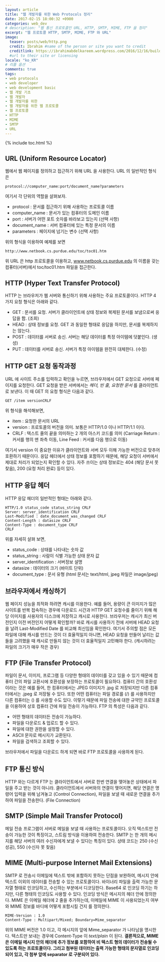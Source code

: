 ```yaml
---
layout: article
title: "웹 개발자를 위한 Web Protocols 정리"
date: 2017-02-15 18:00:32 +0900
categories: web_dev
# description: "웹 통신 프로토콜인 URL, HTTP, SMTP, MIME, FTP 을 정리"
excerpt: "웹 프로토콜 HTTP, SMTP, MIME, FTP 와 URL"
image:
  teaser: posts/web/http.png
  credit: Ibrahim #name of the person or site you want to credit
  creditlink: https://ibrahimabdelkareem.wordpress.com/2016/12/16/building-n-tier-restful-api-using-asp-net-web-api-2-part-2-more-about-http-protocol/
  #url to their site or licensing
locale: "ko_KR"
# 리플 옵션
comments: true
tags:
- web protocols
- web developer
- web development basic
- 웹 개발 기초
- 웹 개발자
- 웹 개발자를 위한
- 웹 개발자를 위한 웹 프로토콜
- 웹 프로토콜
- HTTP
- MIME
- SMTP
- URL
---
```

{% include toc.html %}

## URL (Uniform Resource Locator)
웹에서 웹 페이지를 정의하고 접근하기 위해 URL 을 사용한다.
URL 의 일반적인 형식은

  ``` text
  protocol://computer_name:port/document_name?parameters
  ```

여기서 각 단위의 역할을 살펴보자.

- protocol : 문서를 접근하기 위해 사용하는 프로토콜 이름
- computer_name : 문서가 있는 컴퓨터의 도메인 이름
- port : 서버가 어떤 포트 숫자를 바라보고 있는지 (선택 사항)
- document_name : 서버 컴퓨터에 있는 특정 문서의 이름
- parameters : 페이지에 넘기는 변수 (선택 사항)


위의 형식을 이용하여 예제를 보면

``` text
http://www.netbook.cs.purdue.edu/toc/toc01.htm
```

위 URL 은 http 프로토콜을 이용하고, www.netbook.cs.purdue.edu 의 이름을 갖는 컴퓨터(서버)에서 toc/toc01.htm 파일을 접근한다.

## HTTP (Hyper Text Transfer Protocol)
HTTP 는 브라우저가 웹 서버와 통신하기 위해 사용하는 주요 프로토콜이다.
HTTP 4가지 요청 형식은 아래와 같다.

- GET : 문서를 요청. 서버가 클라이언트에 상태 정보와 복제된 문서를 보냄으로써 응답을 함. (조회)
- HEAD : 상태 정보를 요청. GET 과 동일한 형태로 응답을 하지만, 문서를 복제하지는 않는다.
- POST : 데이터를 서버로 송신. 서버는 해당 데이터를 특정 아이템에 덧붙인다. (생성)
- PUT : 데이터를 서버로 송신. 서버가 특정 아이템을 완전히 대체한다. (수정)

## HTTP GET 요청 동작과정
URL 에 사이트 주소를 입력하고 확인을 누르면, 브라우저에서 GET 요청으로 서버에 페이지를 요청한다.
GET 요청을 받은 서버에서는 *헤더, 빈 줄, 요청한 문서* 를 클라이언트로 보낸다.
이 때 GET 의 요청 형식은 다음과 같다.

``` text
GET /item versionCRLF
```

위 형식을 해석해보면,

- item : 요청한 문서의 URL
- version : 프로토콜의 버전을 의미. 보통은 HTTP/1.0 이나 HTTP/1.1 이다.
- CRLF : 텍스트 줄의 끝을 의미하는 2 개의 아스키 코드를 의미 (Carriage Return : 커서를 행의 맨 좌측 이동, Line Feed : 커서를 다음 행으로 이동)

여기서 version 이 중요한 이유가 클라이언트와 서버 모두 이해 가능한 버전으로 맞추어 호환하기 때문이다.
응답 헤더에서 상태 정보를 포함하기 때문에, 해당 요청이 서버에서 제대로 처리가 되었는지 확인할 수 있다.
자주 쓰이는 상태 정보로는 404 (해당 문서 못 찾음), 200 (요청 처리 완료) 등이 있다.

## HTTP 응답 헤더
HTTP 응답 헤더의 일반적인 형태는 아래와 같다.

``` text
HTTP/1.0 status_code status_string CRLF
Server: server_identification CRLF
Last-Modified : date_document_was_changed CRLF
Content-Length : datasize CRLF
Content-Type : document_type CRLF
CRLF
```

위를 자세히 살펴 보면,

- status_code : 상태를 나타내는 숫자 값
- status_string : 사람이 식별 가능한 상태 문자 값
- server_identification : 서버정보 설명
- datasize : 데이터의 크기 (바이트 단위)
- document_type : 문서 유형 (html 문서는 text/html, jpeg 파일은 image/jpeg)


## 브라우저에서 캐싱하기
웹 페이지 성능을 최적화 하려면 캐시를 이용한다.
예를 들어, 용량이 큰 이미지가 많은 사이트를 반복 접속하는 경우에 다운로드 시간과 HTTP GET 요청수를 줄이기 위해 해당 이미지를 사용자의 디스크에 저장하고 캐시로 사용한다.
브라우저는 캐시가 최신 버전인지 이전 버전인지 어떻게 확인할까?
바로 캐시를 사용하기 전에 서버에 HEAD 요청을 날려 Last-Modified Date 를 비교해 최신임을 확인한다.
여기서 주의할 점은 모든 파일에 대해 캐시를 만드는 것이 더 효율적일지 아니면, HEAD 요청을 만들어 날리는 값들을 고려했을 때 캐시로 만들지 않는 것이 더 효율적일지 고민해야 한다. (캐시하려는 파일의 크기가 매우 작은 경우)

## FTP (File Transfer Protocol)
파일이 문서, 이미지, 프로그램 등 다양한 형태의 데이터를 갖고 있을 수 있기 때문에 컴퓨터 간의 파일 교환시에 호환성을 보장하는 프로토콜이 필요하다.
컴퓨터 간의 호환성이라는 것은 예를 들어, 한 컴퓨터에서는 JPEG 이미지가 .jpg 로 저장되지만 다른 컴퓨터에서는 .jpeg 로 저장될 수 있다.
또한 어떤 컴퓨터는 파일 경로를 (/) 를 사용하지만 다른 컴퓨터는 (\) 를 사용할 수도 있다.
이렇기 때문에 파일 전송에 대한 규약인 프로토콜을 이용하여 상호 컴퓨터 간에 파일 전송이 가능하다.
FTP 의 특성은 다음과 같다.

- 어떤 형태의 데이터든 전송이 가능하다.
- 파일을 다운로드 & 업로드 할 수 있다.
- 파일에 대한 권한을 설정할 수 있다.
- ASCII 문자로 메시지가 교환된다.
- 파일을 검색하고 조회할 수 있다.

브라우저에서 파일을 다운로드 하게 되면 바로 FTP 프로토콜을 사용하게 된다.

## FTP 통신 방식
HTTP 와는 다르게 FTP 는 클라이언트에서 서버로 한번 연결을 맺어놓은 상태에서 파일을 주고 받는 것이 아니라.
클라이언트에서 서버와의 연결이 맺어지면, 해당 연결은 명령어 입력을 위해 남겨놓고 (Control Connection), 파일을 보낼 때 새로운 연결을 추가하여 파일을 전송한다. (File Connection)

## SMTP (Simple Mail Transfer Protocol)
메일 전송 프로그램이 서버로 메일을 보낼 때 사용하는 프로토콜이다.
오직 텍스트만 전송이 가능한 것이 특징이고, 스트림 방식을 이용하여 전송한다.
SMTP 는 한 개의 메시지를 해당 서버의 여러 수신자에게 보낼 수 있다는 특징이 있다.
상태 코드는 250 (수신 성공), 550 (수신자 못 찾음)

## MIME (Multi-purpose Internet Mail Extensions)
SMTP 로 전송시 이메일에 텍스트 밖에 포함하지 못하는 단점을 보완하여, 메시지 안에 텍스트 이외의 데이터를 전송할 수 있는 프로토콜이다.
바이너리 파일을 출력 가능한 문자열 형태로 인코딩하고, 수신하는 부분에서 디코딩한다.
Base64 로 인코딩 하기는 하지만, 다른 형태의 인코딩도 사용할 수 있다.
인코딩 방식은 메시지의 헤더 안에 정의한다.
MIME 은 이메일 헤더에 2 줄을 추가하는데, 이메일에 MIME 이 사용되었는지 여부와 MIME 정보를 바디에 어떻게 포함시킬 건지 를 정의한다.

``` text
MIME-Version : 1.0
Content-Type : Multipart/Mixed; Boundary=Mime_separator
```

위의 MIME 버전은 1.0 이고, 각 메시지의 앞에 Mime_separator 가 나타남을 명시한다.
텍스트만 보내는 경우에 Content-Type 이 *text/plain* 이 된다.
**결론적으로, MIME 은 이메일 메시지 안의 헤더에 추가 정보를 포함하여 비 텍스트 형의 데이터가 전송될 수 있도록 하는 프로토콜이다. 그리고 첨부된 데이터는 출력 가능한 형태의 문자열로 인코딩 되어 있고, 각 첨부 앞에 separator 로 구분되어 있다.**

